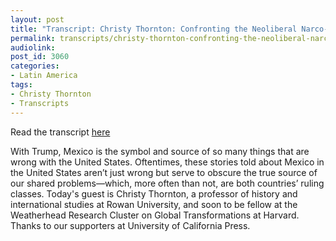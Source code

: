 ```yaml
---
layout: post
title: "Transcript: Christy Thornton: Confronting the Neoliberal Narco-State in Mexico"
permalink: transcripts/christy-thornton-confronting-the-neoliberal-narco-state-in-mexico/
audiolink: 
post_id: 3060
categories: 
- Latin America
tags: 
- Christy Thornton
- Transcripts 
---
```

Read the transcript [here](https://jacobinmag.com/2017/09/mexico-us-drug-war-trump-migrants-nafta)


With Trump, Mexico is the symbol and source of so many things that are wrong with the United States. Oftentimes, these stories told about Mexico in the United States aren’t just wrong but serve to obscure the true source of our shared problems—which, more often than not, are both countries’ ruling classes. Today's guest is Christy Thornton, a professor of history and international studies at Rowan University, and soon to be fellow at the Weatherhead Research Cluster on Global Transformations at Harvard. Thanks to our supporters at University of California Press.